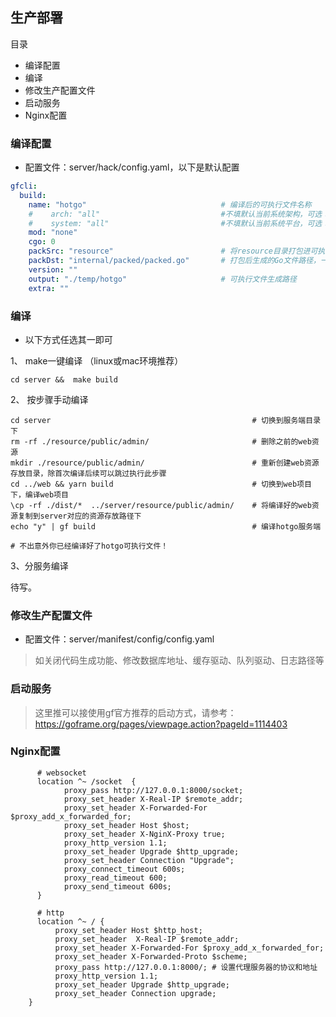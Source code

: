 ## 生产部署

目录

- 编译配置
- 编译
- 修改生产配置文件
- 启动服务
- Nginx配置

### 编译配置

- 配置文件：server/hack/config.yaml，以下是默认配置
```yaml
gfcli:
  build:
    name: "hotgo"                              # 编译后的可执行文件名称
    #    arch: "all"                           #不填默认当前系统架构，可选：386,amd64,arm,all
    #    system: "all"                         #不填默认当前系统平台，可选：linux,darwin,windows,all
    mod: "none"
    cgo: 0
    packSrc: "resource"                        # 将resource目录打包进可执行文件，静态资源无需单独部署
    packDst: "internal/packed/packed.go"       # 打包后生成的Go文件路径，一般使用相对路径指定到本项目目录中
    version: ""
    output: "./temp/hotgo"                     # 可执行文件生成路径
    extra: ""
```


### 编译

- 以下方式任选其一即可

1、 make一键编译 （linux或mac环境推荐）
```shell
cd server &&  make build
``` 

2、 按步骤手动编译
```shell
cd server                                             # 切换到服务端目录下
rm -rf ./resource/public/admin/                       # 删除之前的web资源
mkdir ./resource/public/admin/                        # 重新创建web资源存放目录，除首次编译后续可以跳过执行此步骤
cd ../web && yarn build                               # 切换到web项目下，编译web项目
\cp -rf ./dist/*  ../server/resource/public/admin/    # 将编译好的web资源复制到server对应的资源存放路径下
echo "y" | gf build                                   # 编译hotgo服务端

# 不出意外你已经编译好了hotgo可执行文件！
``` 

3、分服务编译

待写。


### 修改生产配置文件
- 配置文件：server/manifest/config/config.yaml
> 如关闭代码生成功能、修改数据库地址、缓存驱动、队列驱动、日志路径等



### 启动服务
> 这里推可以接使用gf官方推荐的启动方式，请参考：https://goframe.org/pages/viewpage.action?pageId=1114403


### Nginx配置
```
      # websocket
      location ^~ /socket  {
  			proxy_pass http://127.0.0.1:8000/socket;
  			proxy_set_header X-Real-IP $remote_addr;
  			proxy_set_header X-Forwarded-For $proxy_add_x_forwarded_for;
  			proxy_set_header Host $host;
  			proxy_set_header X-NginX-Proxy true;
  			proxy_http_version 1.1;
  			proxy_set_header Upgrade $http_upgrade;
  			proxy_set_header Connection "Upgrade";
  			proxy_connect_timeout 600s;
  			proxy_read_timeout 600;
  			proxy_send_timeout 600s;
      }

      # http
      location ^~ / {
          proxy_set_header Host $http_host;
          proxy_set_header  X-Real-IP $remote_addr;
          proxy_set_header X-Forwarded-For $proxy_add_x_forwarded_for;
          proxy_set_header X-Forwarded-Proto $scheme;
          proxy_pass http://127.0.0.1:8000/; # 设置代理服务器的协议和地址
          proxy_http_version 1.1;
          proxy_set_header Upgrade $http_upgrade;
          proxy_set_header Connection upgrade;
    }
```